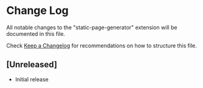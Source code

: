 # Change Log

All notable changes to the "static-page-generator" extension will be documented in this file.

Check [Keep a Changelog](http://keepachangelog.com/) for recommendations on how to structure this file.

## [Unreleased]

- Initial release
